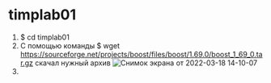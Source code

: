 # timplab01

1. $ cd timplab01
2. С помощью команды $ wget https://sourceforge.net/projects/boost/files/boost/1.69.0/boost_1_69_0.tar.gz скачал нужный архив
![Снимок экрана от 2022-03-18 14-10-07](https://user-images.githubusercontent.com/90759633/158992772-79b3fbd3-fe79-4255-a9c6-da81870881ca.png)
3. 
